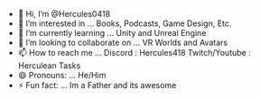 - 👋 Hi, I’m @Hercules0418
- 👀 I’m interested in ... Books, Podcasts, Game Design, Etc.
- 🌱 I’m currently learning ... Unity and Unreal Engine
- 💞️ I’m looking to collaborate on ... VR Worlds and Avatars
- 📫 How to reach me ... Discord : Hercules418 Twitch/Youtube : Herculean Tasks
- 😄 Pronouns: ... He/Him
- ⚡ Fun fact: ... Im a Father and its awesome

<!---
Hercules0418/Hercules0418 is a ✨ special ✨ repository because its `README.md` (this file) appears on your GitHub profile.
You can click the Preview link to take a look at your changes.
--->
